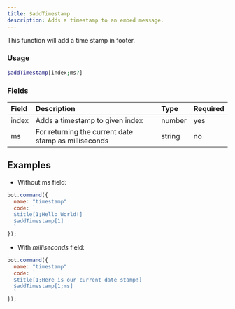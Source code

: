 ```yaml
---
title: $addTimestamp
description: Adds a timestamp to an embed message.
---
```


This function will add a time stamp in footer.

### Usage

```php
$addTimestamp[index;ms?]
```

### Fields

| Field | Description | Type | Required |
| :--- | :--- | :--- | :--- |
| index | Adds a timestamp to given index | number | yes |
| ms | For returning the current date stamp as milliseconds | string | no |

## Examples

* Without ms field:

```javascript
bot.command({
  name: "timestamp"
  code: `
  $title[1;Hello World!]
  $addTimestamp[1]
  `
});
```

* With _milliseconds_ field:

```javascript
bot.command({
  name: "timestamp"
  code: `
  $title[1;Here is our current date stamp!]
  $addTimestamp[1;ms]
  `
});
```

